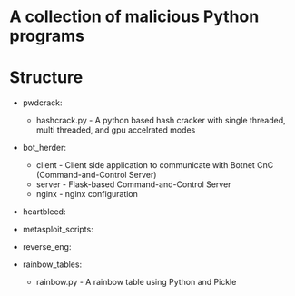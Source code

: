 # A collection of malicious Python programs 

# Structure

- pwdcrack:
    - hashcrack.py - A python based hash cracker with single threaded, multi threaded, and gpu accelrated modes

- bot\_herder:
    - client - Client side application to communicate with Botnet CnC (Command-and-Control Server) 
    - server - Flask-based Command-and-Control Server
    - nginx - nginx configuration 

- heartbleed:

- metasploit\_scripts:

- reverse\_eng:

- rainbow_tables:
    - rainbow.py - A rainbow table using Python and Pickle


